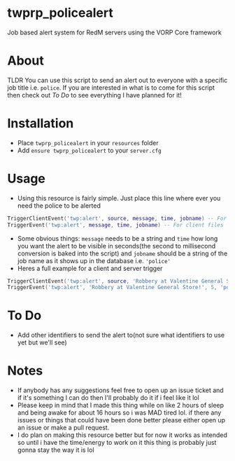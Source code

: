 # twprp_policealert
Job based alert system for RedM servers using the VORP Core framework
 
 # About
 TLDR You can use this script to send an alert out to everyone with a specific job title i.e. `police`. If you are interested in what is to come for this script then check out *To Do* to see everything I have planned for it!
 
 # Installation
 - Place `twprp_policealert` in your `resources` folder
 - Add `ensure twprp_policealert` to your `server.cfg`
 
 # Usage
 - Using this resource is fairly simple. Just place this line where ever you need the police to be alerted
 ```lua
 TriggerClientEvent('twp:alert', source, message, time, jobname) -- For server files
 TriggerEvent('twp:alert', message, time, jobname) -- For client files
 ```
 - Some obvious things: `message` needs to be a string and `time` how long you want the alert to be visible in seconds(the second to millisecond conversion is baked into the script) and `jobname` should be a string of the job name as it shows up in the database i.e. `'police'`
 - Heres a full example for a client and server trigger
 ```lua
 TriggerClientEvent('twp:alert', source, 'Robbery at Valentine General Store!', 5, 'police') -- For server files
 TriggerEvent('twp:alert', 'Robbery at Valentine General Store!', 5, 'police') -- For client files
 ```
 
 # To Do
- Add other identifiers to send the alert to(not sure what identifiers to use yet but we'll see)

# Notes
- If anybody has any suggestions feel free to open up an issue ticket and if it's something I can do then I'll probably do it if i feel like it lol
- Please keep in mind that I made this thing while on like 2 hours of sleep and being awake for about 16 hours so i was MAD tired lol. if there any issues or things that could have been done better please either open up an issue or make a pull request.
- I do plan on making this resource better but for now it works as intended so until i have the time/energy to work on it this thing is probably just gonna stay the way it is lol
